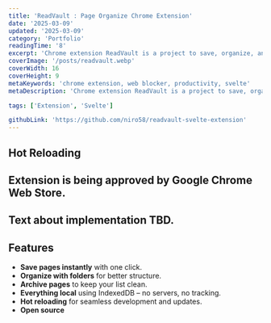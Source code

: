 ```yaml
---
title: 'ReadVault : Page Organize Chrome Extension'
date: '2025-03-09'
updated: '2025-03-09'
category: 'Portfolio'
readingTime: '8'
excerpt: 'Chrome extension ReadVault is a project to save, organize, and prioritize web pages instantly. Client sided, secure and open source.'
coverImage: '/posts/readvault.webp'
coverWidth: 16
coverHeight: 9
metaKeywords: 'chrome extension, web blocker, productivity, svelte'
metaDescription: 'Chrome extension ReadVault is a project to save, organize, and prioritize web pages instantly. Client sided, secure and open source.'

tags: ['Extension', 'Svelte']

githubLink: 'https://github.com/niro58/readvault-svelte-extension'
---
```


## Hot Reloading


## Extension is being approved by Google Chrome Web Store.

## Text about implementation TBD.

## Features

- **Save pages instantly** with one click.
- **Organize with folders** for better structure.
- **Archive pages** to keep your list clean.
- **Everything local** using IndexedDB – no servers, no tracking.
- **Hot reloading** for seamless development and updates.
- **Open source** 